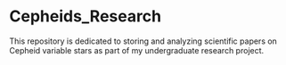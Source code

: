 # Cepheids_Research
This repository is dedicated to storing and analyzing scientific papers on Cepheid variable stars as part of my undergraduate research project.
